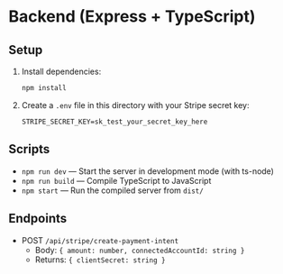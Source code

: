 # Backend (Express + TypeScript)

## Setup

1. Install dependencies:
   ```sh
   npm install
   ```

2. Create a `.env` file in this directory with your Stripe secret key:
   ```env
   STRIPE_SECRET_KEY=sk_test_your_secret_key_here
   ```

## Scripts

- `npm run dev` — Start the server in development mode (with ts-node)
- `npm run build` — Compile TypeScript to JavaScript
- `npm start` — Run the compiled server from `dist/`

## Endpoints

- POST `/api/stripe/create-payment-intent`
  - Body: `{ amount: number, connectedAccountId: string }`
  - Returns: `{ clientSecret: string }`